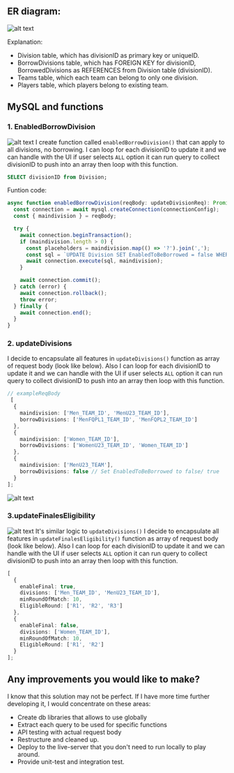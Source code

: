 
## ER diagram: 

![alt text](./img/divisions.PNG)

Explanation:

- Division table, which has divisionID as primary key or uniqueID.
- BorrowDivisions table, which has FOREIGN KEY for divisionID, BorrowedDivisions as REFERENCES from Division table (divisionID).
- Teams table, which each team can belong to only one division.
- Players table, which players belong to existing team.


## MySQL and functions
### 1. EnabledBorrowDivision
   
![alt text](./img/disableBorrow.PNG)
I create function called `enabledBorrowDivision()` that can apply to all divisions, no borrowing. I can loop for each divisionID to update it and we can handle with the UI if user selects `ALL` option it can run query to collect divisionID to push into an array then loop with this function.

```Sql
SELECT divisionID from Division;
```
Funtion code: 
``` typescript
async function enabledBorrowDivision(reqBody: updateDivisionReq): Promise<void> {
  const connection = await mysql.createConnection(connectionConfig);
  const { maindivision } = reqBody;

  try {
    await connection.beginTransaction();
    if (maindivision.length > 0) {
      const placeholders = maindivision.map(() => '?').join(',');
      const sql = `UPDATE Division SET EnabledToBeBorrowed = false WHERE divisionID IN (${placeholders})`;
      await connection.execute(sql, maindivision);
    }

    await connection.commit();
  } catch (error) {
    await connection.rollback();
    throw error;
  } finally {
    await connection.end();
  }
}
```


### 2. updateDivisions
I decide to encapsulate all features in `updateDivisions()` function as array of request body (look like below). Also I can loop for each divisionID to update it and we can handle with the UI if user selects `ALL` option it can run query to collect divisionID to push into an array then loop with this function.

``` typescript
// exampleReqBody
 [
  {
    maindivision: ['Men_TEAM_ID', 'MenU23_TEAM_ID'], 
    borrowDivisions: ['MenFQPL1_TEAM_ID', 'MenFQPL2_TEAM_ID']
  },
  {
    maindivision: ['Women_TEAM_ID'],
    borrowDivisions: ['WomenU23_TEAM_ID', 'Women_TEAM_ID']
  },
  { 
    maindivision: ['MenU23_TEAM'],
    borrowDivisions: false // Set EnabledToBeBorrowed to false/ true
  }
];
```


![alt text](./img/borrowingRules.PNG)


### 3.updateFinalesEligibility
![alt text](./img/finalEligible.png)
It's similar logic to `updateDivisions()` I decide to encapsulate all features in `updateFinalesEligibility()` function as array of request body (look like below). Also I can loop for each divisionID to update it and we can handle with the UI if user selects `ALL` option it can run query to collect divisionID to push into an array then loop with this function.
```typescript
[
  {
    enableFinal: true,
    divisions: ['Men_TEAM_ID', 'MenU23_TEAM_ID'],
    minRoundOfMatch: 10,
    EligibleRound: ['R1', 'R2', 'R3']
  },
  {
    enableFinal: false,
    divisions: ['Women_TEAM_ID'],
    minRoundOfMatch: 10,
    EligibleRound: ['R1', 'R2']
  }
];
```


## Any improvements you would like to make?
I know that this solution may not be perfect. If I have more time further developing it, I would concentrate on these areas:

- Create db libraries that allows to use globally
- Extract each query to be used for specific functions
- API testing with actual request body
- Restructure and cleaned up.
- Deploy to the live-server that you don't need to run locally to play around.
- Provide unit-test and integration test.